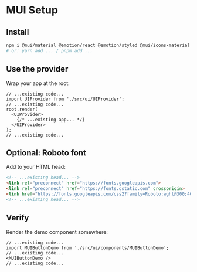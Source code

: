 # MUI Setup

## Install
```bash
npm i @mui/material @emotion/react @emotion/styled @mui/icons-material
# or: yarn add ... / pnpm add ...
```

## Use the provider
Wrap your app at the root:
```tsx
// ...existing code...
import UIProvider from './src/ui/UIProvider';
// ...existing code...
root.render(
  <UIProvider>
    {/* ...existing app... */}
  </UIProvider>
);
// ...existing code...
```

## Optional: Roboto font
Add to your HTML head:
```html
<!-- ...existing head... -->
<link rel="preconnect" href="https://fonts.googleapis.com">
<link rel="preconnect" href="https://fonts.gstatic.com" crossorigin>
<link href="https://fonts.googleapis.com/css2?family=Roboto:wght@300;400;500;700&display=swap" rel="stylesheet">
<!-- ...existing head... -->
```

## Verify
Render the demo component somewhere:
```tsx
// ...existing code...
import MUIButtonDemo from './src/ui/components/MUIButtonDemo';
// ...existing code...
<MUIButtonDemo />
// ...existing code...
```

